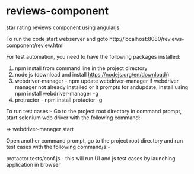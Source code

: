 # reviews-component
star rating reviews component using angularjs


To run the code start webserver and goto http://localhost:8080/reviews-component/review.html

For test automation, you need to have the following packages installed:

1. npm install from command line in the project directory
2. node.js (download and install https://nodejs.org/en/download/)
3. webdriver-manager - npm update webdriver-manager if webdriver manager not already 
installed or it prompts for andupdate,
install using npm install webdriver-manager -g
4. protractor - npm install  protactor -g


To run test cases:-
Go to the project root directory in command prompt, start selenium web 
driver with the following command:- 

=> webdriver-manager start

Open another command prompt, go to the project root directory and run test cases 
with the following command/s:-

protactor tests/conf.js - this will run UI and js test cases
by launching application in browser
